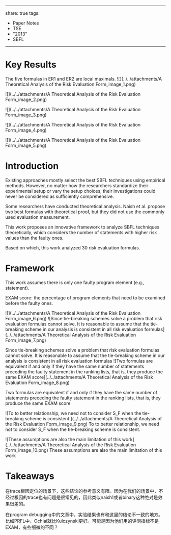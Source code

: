 
---
share: true
tags:
  - Paper Notes
  - TSE
  - "2013"
  - SBFL
---

# Key Results

The five formulas in ER1 and ER2 are local maximals.
![](../../attachments/A Theoretical Analysis of the Risk Evaluation Form_image_1.png)

![](../../attachments/A Theoretical Analysis of the Risk Evaluation Form_image_2.png)

![](../../attachments/A Theoretical Analysis of the Risk Evaluation Form_image_3.png)

![](../../attachments/A Theoretical Analysis of the Risk Evaluation Form_image_4.png)

![](../../attachments/A Theoretical Analysis of the Risk Evaluation Form_image_5.png)

# Introduction

Existing approaches mostly select the best SBFL techniques using empirical methods. However, no matter how the researchers standardize their experimental setup or vary the setup choices, their investigations could never be considered as sufficiently comprehensive.

Some researchers have conducted theoretical analysis. Naish et al. propose two best formulas with theoretical proof, but they did not use the commonly used evaluation measurement.

This work proposes an innovative framework to analyze SBFL techniques theoretically, which considers the number of statements with higher risk values than the faulty ones.

Based on which, this work analyzed 30 risk evaluation formulas.

# Framework

This work assumes there is only one faulty program element (e.g., statement).

EXAM score: the percentage of program elements that need to be examined before the faulty ones.

![](../../attachments/A Theoretical Analysis of the Risk Evaluation Form_image_6.png)
![Since tie-breaking schemes solve a problem that risk evaluation formulas cannot solve. It is reasonable to assume that the tie-breaking scheme  in our analysis is consistent in all risk evaluation formulas](../../attachments/A Theoretical Analysis of the Risk Evaluation Form_image_7.png)

Since tie-breaking schemes solve a problem that risk evaluation formulas cannot solve. It is reasonable to assume that the tie-breaking scheme  in our analysis is consistent in all risk evaluation formulas
![Two formulas are equivalent if and only if they have the same number of statements preceding the faulty statement in the ranking lists, that is, they produce the same EXAM score](../../attachments/A Theoretical Analysis of the Risk Evaluation Form_image_8.png)

Two formulas are equivalent if and only if they have the same number of statements preceding the faulty statement in the ranking lists, that is, they produce the same EXAM score

![To to better relationship, we need not to consider S_F when the tie-breaking scheme is consistent.](../../attachments/A Theoretical Analysis of the Risk Evaluation Form_image_9.png)
To to better relationship, we need not to consider S_F when the tie-breaking scheme is consistent.

![These assumptions are also the main limitation of this work](../../attachments/A Theoretical Analysis of the Risk Evaluation Form_image_10.png)
These assumptions are also the main limitation of this work

# Takeaways

在trace根因定位的场景下，这些结论的参考意义有限。因为在我们的场景中，不经过根因的trace也有问题是很常见的，因此类似naish1或者binary这种绝对是效果很差的。

在program debugging中的文章中，实验结果也有和这里的结论不一致的地方。比如PRFL中，Ochiai就比Kulczynski更好。可能是因为他们用的评测指标不是EXAM，有些细微的不同？